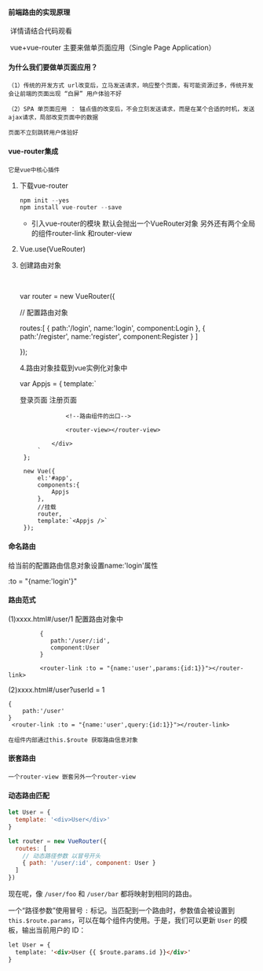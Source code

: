 #### 前端路由的实现原理

​	详情请结合代码观看

​	vue+vue-router  主要来做单页面应用（Single Page Application）

#### 为什么我们要做单页面应用？

	
	（1）传统的开发方式 url改变后，立马发送请求，响应整个页面，有可能资源过多，传统开发会让前端的页面出现 “白屏” 用户体验不好
	
	（2）SPA 单页面应用 ： 锚点值的改变后，不会立刻发送请求，而是在某个合适的时机，发送ajax请求，局部改变页面中的数据
	
	页面不立刻跳转用户体验好
#### vue-router集成

	它是vue中核心插件
1. 下载vue-router   

   ```javascript
   npm init --yes
   npm install vue-router --save
   ```

   - 引入vue-router的模块  默认会抛出一个VueRouter对象 另外还有两个全局的组件router-link 和router-view

2. Vue.use(VueRouter)

3. 创建路由对象
    		
   ​		


	var router = new VueRouter({
	
	// 配置路由对象
	
	routes:[
	{
		path:'/login',
		name:'login',
		component:Login
	},
	{
		path:'/register',
		name:'register',
		component:Register
	}
	]
	
	});
	
	4.路由对象挂载到vue实例化对象中
	
	var Appjs = {
			template:`
				<div>
					<!--router-link默认会被渲染成a标签 to属性默认会被渲染成href属性-->
					<router-link :to="{name:'login'}">登录页面</router-link>
					<router-link :to="{name:'register'}">注册页面</router-link>
			
					<!--路由组件的出口-->
	
					<router-view></router-view>
	
				</div>
			`
		};
	
		new Vue({
			el:'#app',
			components:{
				Appjs
			},
			//挂载
			router,
			template:`<Appjs />`
		});

#### 命名路由 

给当前的配置路由信息对象设置name:'login'属性

:to = "{name:'login'}"

#### 路由范式

   (1)xxxx.html#/user/1
        配置路由对象中  
    

        	 {
        	 	path:'/user/:id',
        	 	component:User
        	 }
    
        	 <router-link :to = "{name:'user',params:{id:1}}"></router-link>
   (2)xxxx.html#/user?userId = 1

   	{
   		path:'/user'
   	}
   	 <router-link :to = "{name:'user',query:{id:1}}"></router-link>

	在组件内部通过this.$route 获取路由信息对象

#### 嵌套路由

	一个router-view 嵌套另外一个router-view
#### 动态路由匹配

```javascript
let User = {
  template: '<div>User</div>'
}

let router = new VueRouter({
  routes: [
    // 动态路径参数 以冒号开头
    { path: '/user/:id', component: User }
  ]
})
```

现在呢，像 `/user/foo` 和 `/user/bar` 都将映射到相同的路由。

一个“路径参数”使用冒号 `:` 标记。当匹配到一个路由时，参数值会被设置到 `this.$route.params`，可以在每个组件内使用。于是，我们可以更新 `User` 的模板，输出当前用户的 ID：

```html
let User = {
  template: '<div>User {{ $route.params.id }}</div>'
}
```

